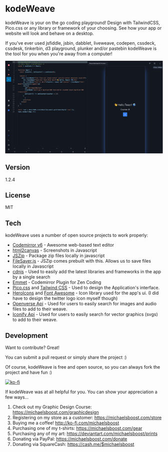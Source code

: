 kodeWeave
===================

kodeWeave is your on the go coding playground! Design with TailwindCSS, Pico.css or any library or framework of your choosing. See how your app or website will look and behave on a desktop.

If you've ever used jsfiddle, jsbin, dabblet, liveweave, codepen, cssdeck, cssdesk, tinkerbin, d3 playground, plunker and/or pastebin kodeWeave is the tool for you when you're away from a computer!

![](https://raw.githubusercontent.com/michaelsboost/kodeWeave/main/imgs/screenshot.png)

Version
-------------

1.2.4

License
-------------

MIT

Tech
-------------

kodeWeave uses a number of open source projects to work properly:

* [Codemirror v6](http://codemirror.net/) - Awesome web-based text editor
* [html2canvas](https://html2canvas.hertzen.com/) - Screenshots in Javascript
* [JSZip](https://stuk.github.io/jszip/) - Package zip files locally in javascript
* [FileSaver.js](https://github.com/eligrey/FileSaver.js/) - JSZip comes prebuilt with this. Allows us to save files locally in Javascript
* [cdnjs](https://cdnjs.com/api) - Used to easily add the latest libraries and frameworks in the app by a single search
* [Emmet](http://emmet.io/) - Codemirror Plugin for Zen Coding
* [Pico.css](https://picocss.com/) and [Tailwind CSS](https://tailwindcss.com/) - Used to design the Application's interface.
* [HeroIcons](https://heroicons.com/) and [Font Awesome](https://fontawesome.com/) - Icon library used for the app's ui. (I did have to design the twitter logo icon myself though)
* [Openverse Api](https://docs.openverse.org/api/guides/documentation.html) - Used for users to easily search for images and audio files to add to their weave.
* [Iconify Api](https://iconify.design/docs/api/) - Used for users to easily search for vector graphics (svgs) to add to their weave.

Development
-------------

Want to contribute? Great!  

You can submit a pull request or simply share the project :)

Of course, kodeWeave is free and open source, so you can always fork the project and have fun :)

[![ko-fi](https://az743702.vo.msecnd.net/cdn/kofi2.png?v=0)](https://ko-fi.com/michaelsboost)

If kodeWeave was at all helpful for you. You can show your appreciation a few ways...

1) Check out my Graphic Design Course: https://michaelsboost.com/graphicdesign  
2) Registering on my store as a customer: https://michaelsboost.com/store  
3) Buying me a coffee! http://ko-fi.com/michaelsboost  
4) Purchasing one of my t-shirts: https://michaelsboost.com/gear  
5) Purchasing any of my art: https://deviantart.com/michaelsboost/prints  
6) Donating via PayPal: https://michaelsboost.com/donate  
7) Donating via SquareCash: https://cash.me/$michaelsboost  